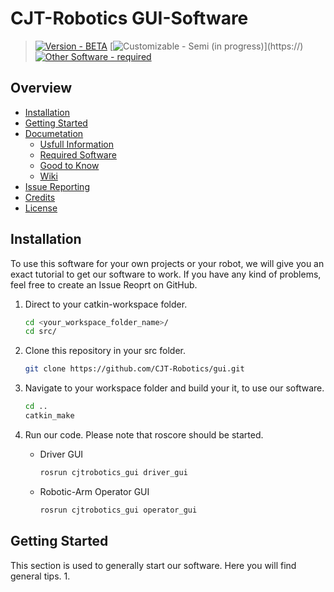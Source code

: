 # CJT-Robotics GUI-Software

> [![Version - BETA](https://img.shields.io/badge/Version-BETA-ffff00)](https://) [![Customizable - Semi (in progress)](https://img.shields.io/badge/Customizable-Semi_(in_progress)-ffa500)](https://) [![Other Software - required](https://img.shields.io/badge/Other_Software-required-FF0000)](https://)

## Overview
* [Installation](#installation)
* [Getting Started](#getting-started)
* [Documetation]()
    - [Usfull Information]()
    - [Required Software]()
    - [Good to Know]()
    - [Wiki]()
* [Issue Reporting]()
* [Credits]()
* [License]()

## Installation
To use this software for your own projects or your robot, we will give you an exact tutorial to get our software to work. If you have any kind of problems, feel free to create an Issue Reoprt on GitHub.
1. Direct to your catkin-workspace folder.

    ```bash
    cd <your_workspace_folder_name>/
    cd src/
    ```
    
2. Clone this repository in your src folder.

    ```bash
    git clone https://github.com/CJT-Robotics/gui.git
    ```
    
3. Navigate to your workspace folder and build your it, to use our software.

   ```bash
   cd ..
   catkin_make
   ```
   
4. Run our code. Please note that roscore should be started.
   - Driver GUI
  
     ```bash
     rosrun cjtrobotics_gui driver_gui
     ```
     
   - Robotic-Arm Operator GUI

     ```bash
     rosrun cjtrobotics_gui operator_gui
     ```
     
## Getting Started
This section is used to generally start our software. Here you will find general tips.
1.
